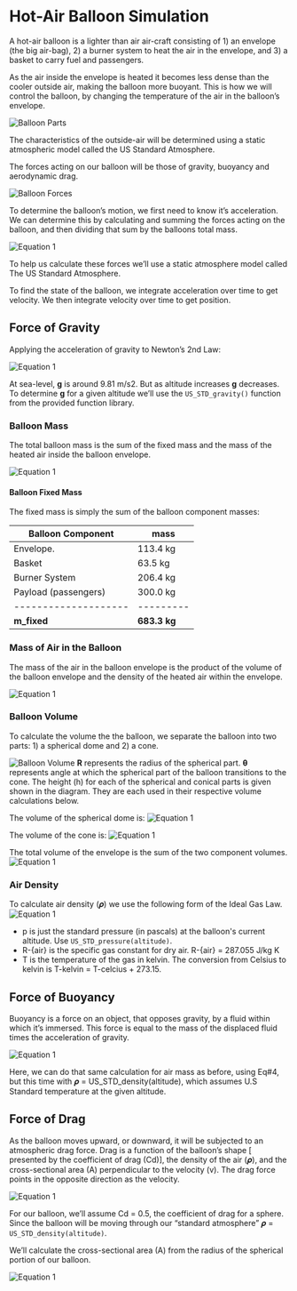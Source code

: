# Hot-Air Balloon Simulation
A hot-air balloon is a lighter than air air-craft consisting of 1) an envelope (the big air-bag), 2) a burner system to heat the air in the envelope, and 3) a basket to carry fuel and passengers.

As the air inside the envelope is heated it becomes less dense than the cooler outside air, making the balloon more buoyant. This is how we will control the balloon, by changing the temperature of the air in the balloon’s envelope.



![Balloon Parts](Images/Picture1.png)

The characteristics of the outside-air will be determined using a static atmospheric model called the US Standard Atmosphere.

The forces acting on our balloon will be those of gravity, buoyancy and aerodynamic drag.

![Balloon Forces](Images/Picture2.png)

To determine the balloon’s motion, we first need to know it’s acceleration. We can determine this by calculating and summing the forces acting on the balloon, and then dividing that sum by the balloons total mass.

![Equation 1](Images/Equation1.png)

To help us calculate these forces we’ll use a static atmosphere model called The US Standard Atmosphere.

To find the state of the balloon, we integrate acceleration over time to get velocity. We then integrate velocity over time to get position.

## Force of Gravity
Applying the acceleration of gravity to Newton’s 2nd Law:

![Equation 1](Images/Equation2.png)

At sea-level, **g** is around 9.81 m/s2. But as altitude increases **g** decreases. To determine **g** for a given altitude we’ll use the ```US_STD_gravity()``` function from the provided function library.

### Balloon Mass

The total balloon mass is the sum of the fixed mass and the mass of the heated air inside the balloon envelope.

![Equation 1](Images/Equation3.png)

#### Balloon Fixed Mass
The fixed mass is simply the sum of the balloon component masses:

| Balloon Component    | mass     |
|----------------------|----------|
| Envelope.            | 113.4 kg |
| Basket               | 63.5 kg  |
| Burner System        | 206.4 kg |
| Payload (passengers) | 300.0 kg |
| -------------------- | ---------|
| **m_fixed**          | **683.3 kg** |



### Mass of Air in the Balloon

The mass of the air in the balloon envelope is the product of the volume of the balloon envelope and the density of the heated air within the envelope.

![Equation 1](Images/Equation4.png)

### Balloon Volume

To calculate the volume the the balloon, we separate the balloon into two parts: 1) a spherical dome and 2) a cone.

![Balloon Volume](Images/Picture3.png)
**R** represents the radius of the spherical part. **&#x3B8;** represents angle at which the spherical part of the balloon transitions to the cone. The height (h) for each of the spherical and conical parts is given shown in the diagram. They are each used in their respective volume calculations below.

The volume of the spherical dome is:
![Equation 1](Images/Equation5.png)

The volume of the cone is:
![Equation 1](Images/Equation6.png)

The total volume of the envelope is the sum of the two component volumes.
![Equation 1](Images/Equation7.png)

### Air Density
To calculate air density (𝝆) we use the following form of the Ideal Gas Law.
![Equation 1](Images/Equation8.png)

* p is just the standard pressure (in pascals) at the balloon's current altitude. Use ```US_STD_pressure(altitude)```.
* R-{air} is the specific gas constant for dry air. R-{air} = 287.055 J/kg K
* T is the temperature of the gas in kelvin. The conversion from Celsius to kelvin is T-kelvin = T-celcius + 273.15.

## Force of Buoyancy

Buoyancy is a force on an object, that opposes gravity, by a fluid within which it’s immersed. This force is equal to the mass of the displaced fluid times the acceleration of gravity.

![Equation 1](Images/Equation9.png)

Here, we can do that same calculation for air mass as before, using
Eq#4, but this time with 𝝆 = US_STD_density(altitude), which assumes U.S Standard temperature at the given altitude.


## Force of Drag

As the balloon moves upward, or downward, it will be subjected to an atmospheric drag force. Drag is a function of the balloon’s shape [
presented by the coefficient of drag (Cd)], the density of the air (𝝆), and the cross-sectional area (A) perpendicular to the velocity (v). The drag force points in the opposite direction as the velocity.

![Equation 1](Images/Equation10.png)

For our balloon, we’ll assume Cd = 0.5, the coefficient of drag for a sphere.
Since the balloon will be moving through our “standard atmosphere” 𝝆 = ```US_STD_density(altitude)```.

We’ll calculate the cross-sectional area (A) from the radius of the spherical portion of our balloon.

![Equation 1](Images/Equation11.png)
